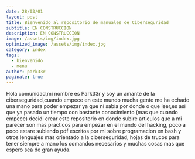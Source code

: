 ```yaml
---
date: 28/03/01
layout: post
title: Bienvenido al repositorio de manuales de Ciberseguridad
subtitle: EN CONSTRUCCION
description: EN CONSTRUCCION
image: /assets/img/index.jpg
optimized_image: /assets/img/index.jpg
category: index
tags:
  - bienvenido
  - menu
author: park33r
paginate: true
---
```

Hola comunidad,mi nombre es Park33r y soy un amante de la ciberseguridad,cuando empece en este mundo mucha gente me ha echado una mano para poder empezar ya que ni sabia por donde o que leer,es asi que ya pasado un tiempo con bastante conocimiento (mas que cuando empece) decidi crear este repositorio en donde subire articulos que a mi parecer son mas practicos para empezar en el mundo del hacking, poco a poco estare subiendo pdf escritos por mi sobre programacion en bash y otros lenguajes mas orientado a la ciberseguridad, hojas de trucos para tener siempre a mano los comandos necesarios y muchas cosas mas que espero sea de gran ayuda.




